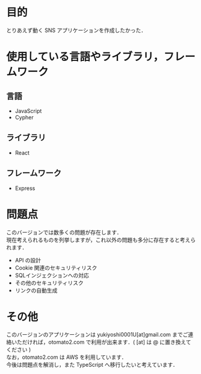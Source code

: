 # 目的
とりあえず動く SNS アプリケーションを作成したかった．

# 使用している言語やライブラリ，フレームワーク
## 言語
- JavaScript
- Cypher
## ライブラリ
- React
## フレームワーク
- Express

# 問題点
このバージョンでは数多くの問題が存在します．<br>
現在考えられるものを列挙しますが，これ以外の問題も多分に存在すると考えられます．<br>
- API の設計
- Cookie 関連のセキュリティリスク
- SQLインジェクションへの対応
- その他のセキュリティリスク
- リンクの自動生成

# その他
このバージョンのアプリケーションは yukiyoshi0001U[at]gmail.com までご連絡いただければ，otomato2.com で利用が出来ます．( [at] は @ に置き換えてください )<br>
なお，otomato2.com は AWS を利用しています．<br>
今後は問題点を解消し，また TypeScript へ移行したいと考えています．<br>
